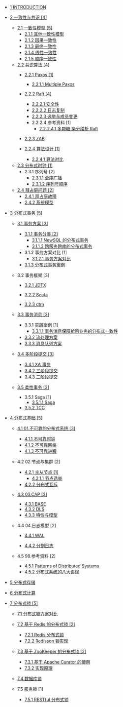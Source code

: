   - [1 INTRODUCTION](/INTRODUCTION.md)
  - [2 一致性与共识 [4]](/一致性与共识/README.md)
    - [2.1 一致性模型 [5]](/一致性与共识/一致性模型/README.md)
      - [2.1.1 其他一致性模型](/一致性与共识/一致性模型/其他一致性模型.md)
      - [2.1.2 因果一致性](/一致性与共识/一致性模型/因果一致性.md)
      - [2.1.3 最终一致性](/一致性与共识/一致性模型/最终一致性.md)
      - [2.1.4 线性一致性](/一致性与共识/一致性模型/线性一致性.md)
      - [2.1.5 顺序一致性](/一致性与共识/一致性模型/顺序一致性.md)
    - [2.2 共识算法 [4]](/一致性与共识/共识算法/README.md)
      - [2.2.1 Paxos [1]](/一致性与共识/共识算法/Paxos/README.md)
        - [2.2.1.1 Multiple Paxos](/一致性与共识/共识算法/Paxos/Multiple-Paxos.md)
      - [2.2.2 Raft [4]](/一致性与共识/共识算法/Raft/README.md)
        - [2.2.2.1 安全性](/一致性与共识/共识算法/Raft/安全性.md)
        - [2.2.2.2 日志复制](/一致性与共识/共识算法/Raft/日志复制.md)
        - [2.2.2.3 选举与成员变更](/一致性与共识/共识算法/Raft/选举与成员变更.md)
        - 2.2.2.4 参考资料 [1]
          - [2.2.2.4.1 多颗糖 条分缕析 Raft](/一致性与共识/共识算法/Raft/.more/2021-多颗糖-条分缕析%20Raft.md)
      - [2.2.3 ZAB](/一致性与共识/共识算法/ZAB/README.md)
        
      - [2.2.4 算法设计 [1]](/一致性与共识/共识算法/算法设计/README.md)
        - [2.2.4.1 算法对比](/一致性与共识/共识算法/算法设计/算法对比.md)
    - [2.3 分布式时钟 [1]](/一致性与共识/分布式时钟/README.md)
      - 2.3.1 序列号 [2]
        - [2.3.1.1 全序广播](/一致性与共识/分布式时钟/序列号/全序广播.md)
        - [2.3.1.2 序列号顺序](/一致性与共识/分布式时钟/序列号/序列号顺序.md)
    - [2.4 拜占庭问题 [2]](/一致性与共识/拜占庭问题/README.md)
      - [2.4.1 拜占庭故障](/一致性与共识/拜占庭问题/拜占庭故障.md)
      - [2.4.2 系统模型](/一致性与共识/拜占庭问题/系统模型.md)
  - [3 分布式事务 [5]](/分布式事务/README.md)
    - [3.1 事务方案 [3]](/分布式事务/事务方案/README.md)
      - [3.1.1 事务分类 [2]](/分布式事务/事务方案/事务分类/README.md)
        - [3.1.1.1 NewSQL 的分布式事务](/分布式事务/事务方案/事务分类/NewSQL%20的分布式事务.md)
        - [3.1.1.2 跨服务跨库的分布式事务](/分布式事务/事务方案/事务分类/跨服务跨库的分布式事务.md)
      - 3.1.2 事务方案对比 [1]
        - [3.1.2.1 事务方案对比](/分布式事务/事务方案/事务方案对比/事务方案对比.md)
      - [3.1.3 分布式事务案例](/分布式事务/事务方案/分布式事务案例/README.md)
        
    - 3.2 事务框架 [3]
      - [3.2.1 JDTX](/分布式事务/事务框架/JDTX/README.md)
        
      - [3.2.2 Seata](/分布式事务/事务框架/Seata/README.md)
        
      - [3.2.3 dtm](/分布式事务/事务框架/dtm/README.md)
        
    - [3.3 事务消息 [3]](/分布式事务/事务消息/README.md)
      - 3.3.1 实践案例 [1]
        - [3.3.1.1 事务消息保障抢购业务的分布式一致性](/分布式事务/事务消息/实践案例/事务消息保障抢购业务的分布式一致性.md)
      - [3.3.2 流处理方案](/分布式事务/事务消息/流处理方案.md)
      - [3.3.3 消息队列方案](/分布式事务/事务消息/消息队列方案.md)
    - [3.4 多阶段提交 [3]](/分布式事务/多阶段提交/README.md)
      - [3.4.1 XA 事务](/分布式事务/多阶段提交/XA%20事务.md)
      - [3.4.2 三阶段提交](/分布式事务/多阶段提交/三阶段提交.md)
      - [3.4.3 二阶段提交](/分布式事务/多阶段提交/二阶段提交.md)
    - [3.5 柔性事务 [2]](/分布式事务/柔性事务/README.md)
      - 3.5.1 Saga [1]
        - [3.5.1.1 Saga](/分布式事务/柔性事务/Saga/Saga.md)
      - [3.5.2 TCC](/分布式事务/柔性事务/TCC/README.md)
        
  - [4 分布式基础 [5]](/分布式基础/README.md)
    - [4.1 01.不可靠的分布式系统 [3]](/分布式基础/01.不可靠的分布式系统/README.md)
      - [4.1.1 不可靠时钟](/分布式基础/01.不可靠的分布式系统/不可靠时钟.md)
      - [4.1.2 不可靠网络](/分布式基础/01.不可靠的分布式系统/不可靠网络.md)
      - [4.1.3 不可靠进程](/分布式基础/01.不可靠的分布式系统/不可靠进程.md)
    - 4.2 02.节点与集群 [2]
      - [4.2.1 主从节点 [1]](/分布式基础/02.节点与集群/主从节点/README.md)
        - [4.2.1.1 节点选举](/分布式基础/02.节点与集群/主从节点/节点选举.md)
      - [4.2.2 分布式互斥](/分布式基础/02.节点与集群/分布式互斥.md)
    - [4.3 03.CAP [3]](/分布式基础/03.CAP/README.md)
      - [4.3.1 BASE](/分布式基础/03.CAP/BASE.md)
      - [4.3.2 DLS](/分布式基础/03.CAP/DLS.md)
      - [4.3.3 特性与模型](/分布式基础/03.CAP/特性与模型.md)
    - 4.4 04.日志模型 [2]
      - [4.4.1 WAL](/分布式基础/04.日志模型/WAL/README.md)
        
      - [4.4.2 分割日志](/分布式基础/04.日志模型/分割日志/README.md)
        
    - 4.5 99.参考资料 [2]
      - [4.5.1 Patterns of Distributed Systems](/分布式基础/99.参考资料/Patterns%20of%20Distributed%20Systems.md)
      - [4.5.2 分布式系统的八大谬误](/分布式基础/99.参考资料/分布式系统的八大谬误.md)
  - [5 分布式存储](/分布式存储/README.md)
    
  - [6 分布式计算](/分布式计算/README.md)
    
  - [7 分布式锁 [5]](/分布式锁/README.md)
    - [7.1 分布式锁方案对比](/分布式锁/分布式锁方案对比.md)
    - [7.2 基于 Redis 的分布式锁 [2]](/分布式锁/基于%20Redis%20的分布式锁/README.md)
      - [7.2.1 Redis 分布式锁](/分布式锁/基于%20Redis%20的分布式锁/Redis%20分布式锁.md)
      - [7.2.2 Redisson 锁实现](/分布式锁/基于%20Redis%20的分布式锁/Redisson%20锁实现.md)
    - [7.3 基于 ZooKeeper 的分布式锁 [2]](/分布式锁/基于%20ZooKeeper%20的分布式锁/README.md)
      - [7.3.1 基于 Apache Curator 的使用](/分布式锁/基于%20ZooKeeper%20的分布式锁/基于%20Apache%20Curator%20的使用.md)
      - [7.3.2 实现原理](/分布式锁/基于%20ZooKeeper%20的分布式锁/实现原理.md)
    - [7.4 数据库锁](/分布式锁/数据库锁/README.md)
      
    - 7.5 服务锁 [1]
      - [7.5.1 RESTful 分布式锁](/分布式锁/服务锁/RESTful%20分布式锁.md)